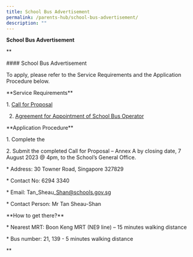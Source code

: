 ```yaml
---
title: School Bus Advertisement
permalink: /parents-hub/school-bus-advertisement/
description: ""
---
```

**School Bus Advertisement**

**

\#### School Bus Advertisement

To apply, please refer to the Service Requirements and the Application Procedure below.

\*\*Service Requirements\*\*

1. [Call for Proposal](/files/Parents'%20Hub/Sch%20Canteen%20and%20Sch%20Bus%20Advert/call_for_proposal.pdf)

2. [Agreement for Appointment of School Bus Operator](/files/Parents'%20Hub/Sch%20Canteen%20and%20Sch%20Bus%20Advert/agreement_for_appointment_of_school_bus_operator_annex_b.pdf)

\*\*Application Procedure\*\*

1\. Complete the

2\. Submit the completed Call for Proposal – Annex A by closing date, 7 August 2023 @ 4pm, to the School’s General Office.

\* Address: 30 Towner Road, Singapore 327829 

\* Contact No: 6294 3340

\* Email: Tan\_Sheau\_Shan@schools.gov.sg

\* Contact Person: Mr Tan Sheau-Shan

\*\*How to get there?\*\*

\* Nearest MRT: Boon Keng MRT (NE9 line) – 15 minutes walking distance

\* Bus number: 21, 139 - 5 minutes walking distance

**